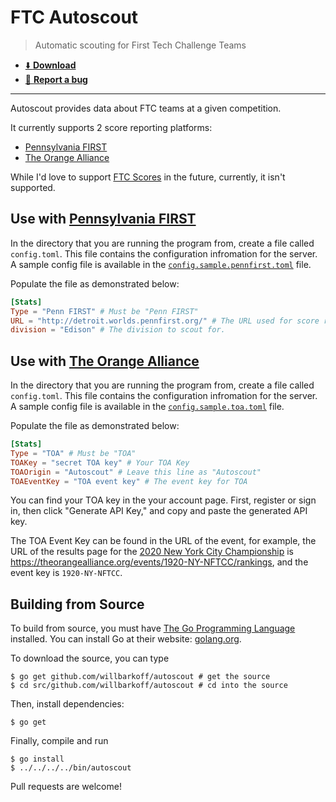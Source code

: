 # FTC Autoscout

> Automatic scouting for First Tech Challenge Teams

- [⬇️ **Download**](https://github.com/willbarkoff/autoscout/releases) 
- [🐛 **Report a bug**](https://github.com/willbarkoff/issues/new)

---

Autoscout provides data about FTC teams at a given competition.

It currently supports 2 score reporting platforms:
- [Pennsylvania FIRST](http://www.ftcpenn.org/)
- [The Orange Alliance](http://theorangealliance.org/)

While I'd love to support [FTC Scores](https://ftcscores.com/) in the future, currently, it isn't supported.

## Use with [Pennsylvania FIRST](http://www.ftcpenn.org/)

In the directory that you are running the program from, create a file called `config.toml`. This file contains the configuration infromation for the server. A sample config file is available in the [`config.sample.pennfirst.toml`](config.sample.pennfirst.toml) file.

Populate the file as demonstrated below:

```toml
[Stats]
Type = "Penn FIRST" # Must be "Penn FIRST"
URL = "http://detroit.worlds.pennfirst.org/" # The URL used for score reporting
division = "Edison" # The division to scout for.
```

## Use with [The Orange Alliance](http://theorangealliance.org/)

In the directory that you are running the program from, create a file called `config.toml`. This file contains the configuration infromation for the server. A sample config file is available in the [`config.sample.toa.toml`](config.sample.toa.toml) file.

Populate the file as demonstrated below:

```toml
[Stats]
Type = "TOA" # Must be "TOA"
TOAKey = "secret TOA key" # Your TOA Key
TOAOrigin = "Autoscout" # Leave this line as "Autoscout"
TOAEventKey = "TOA event key" # The event key for TOA
```

You can find your TOA key in the your account page. First, register or sign in, then click "Generate API Key," and copy and paste the generated API key.

The TOA Event Key can be found in the URL of the event, for example, the URL of the results page for the [2020 New York City Championship](https://theorangealliance.org/events/1920-NY-NFTCC/rankings) is https://theorangealliance.org/events/1920-NY-NFTCC/rankings, and the event key is `1920-NY-NFTCC`.

## Building from Source
To build from source, you must have [The Go Programming Language](https://golang.org) installed. You can install Go at their website: [golang.org](https://golang.org). 

To download the source, you can type

```shell
$ go get github.com/willbarkoff/autoscout # get the source
$ cd src/github.com/willbarkoff/autoscout # cd into the source
```

Then, install dependencies:

```shell
$ go get
```

Finally, compile and run
```shell
$ go install
$ ../../../../bin/autoscout
```

Pull requests are welcome!